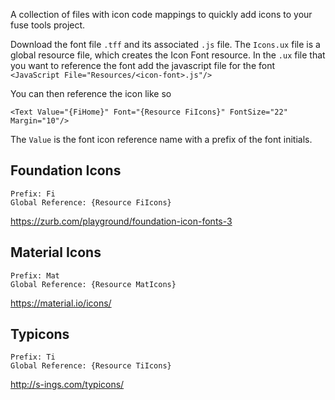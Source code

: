 A collection of files with icon code mappings to quickly add icons to your fuse tools project. 

Download the font file `.tff` and its associated `.js` file. The `Icons.ux` file is a global resource file, which creates the Icon Font resource. In the `.ux` file that you want to reference the font add the javascript file for the font `<JavaScript File="Resources/<icon-font>.js"/>`

You can then reference the icon like so

    <Text Value="{FiHome}" Font="{Resource FiIcons}" FontSize="22" Margin="10"/>

The `Value` is the font icon reference name with a prefix of the font initials.


## Foundation Icons
    Prefix: Fi
    Global Reference: {Resource FiIcons}
https://zurb.com/playground/foundation-icon-fonts-3

## Material Icons
    Prefix: Mat
    Global Reference: {Resource MatIcons}
https://material.io/icons/

## Typicons
    Prefix: Ti
    Global Reference: {Resource TiIcons}
http://s-ings.com/typicons/
